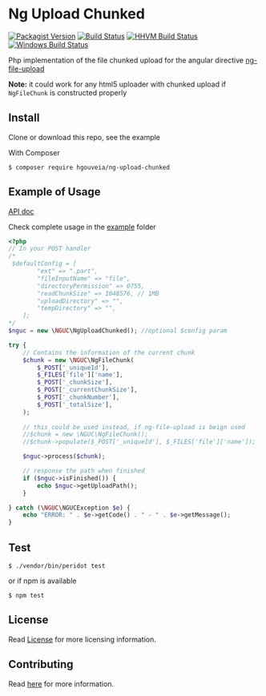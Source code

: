 # Ng Upload Chunked

[![Packagist Version](https://img.shields.io/packagist/v/hgouveia/ng-upload-chunked.svg?style=flat-square "Packagist Version")](https://packagist.org/packages/hgouveia/ng-upload-chunked)
[![Build Status](https://img.shields.io/travis/hgouveia/ng-upload-chunked/master.svg?style=flat-square "Build Status")](https://travis-ci.org/hgouveia/ng-upload-chunked)
[![HHVM Build Status](https://img.shields.io/badge/hhvm-tested-brightgreen.svg?style=flat-square "HHVM Build Status")](https://travis-ci.org/hgouveia/ng-upload-chunked)
[![Windows Build Status](https://img.shields.io/appveyor/ci/hgouveia/ng-upload-chunked/master.svg?label=windows&style=flat-square "Windows Build Status")](https://ci.appveyor.com/project/hgouveia/ng-upload-chunked)


Php implementation of the file chunked upload for the angular directive [ng-file-upload](https://github.com/danialfarid/ng-file-upload)

**Note:** it could work for any html5 uploader with chunked upload if `NgFileChunk` is constructed properly 

## Install

Clone or download this repo, see the example

With Composer
```
$ composer require hgouveia/ng-upload-chunked
```

## Example of Usage

[API doc](API.md)

Check complete usage in the [example](example/) folder

```php
<?php
// In your POST handler
/*
 $defaultConfig = [
        "ext" => ".part",
        "fileInputName" => "file",
        "directoryPermission" => 0755,
        "readChunkSize" => 1048576, // 1MB
        "uploadDirectory" => "",
        "tempDirectory" => "",
    ];
*/
$nguc = new \NGUC\NgUploadChunked(); //optional $config param

try {
    // Contains the information of the current chunk
    $chunk = new \NGUC\NgFileChunk(
        $_POST['_uniqueId'],
        $_FILES['file']['name'],
        $_POST['_chunkSize'],
        $_POST['_currentChunkSize'],
        $_POST['_chunkNumber'],
        $_POST['_totalSize'],
    );
    
    // this could be used instead, if ng-file-upload is beign used
    //$chunk = new \NGUC\NgFileChunk();
    //$chunk->populate($_POST['_uniqueId'], $_FILES['file']['name']);

    $nguc->process($chunk);

    // response the path when finished
    if ($nguc->isFinished()) {
        echo $nguc->getUploadPath();
    }

} catch (\NGUC\NGUCException $e) {
    echo "ERROR: " . $e->getCode() . " - " . $e->getMessage();
}
```

## Test

```
$ ./vendor/bin/peridot test
```

or if npm is available

```
$ npm test
```

## License

Read [License](LICENSE) for more licensing information.

## Contributing

Read [here](CONTRIBUTING.md) for more information.
